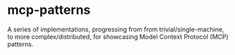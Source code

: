 # mcp-patterns
A series of implementations, progressing from from trivial/single-machine, to more complex/distributed, for showcasing Model Context Protocol (MCP) patterns.
